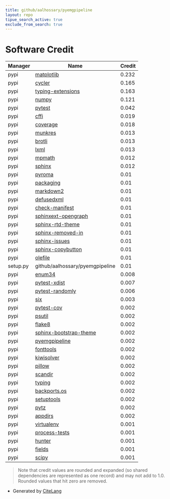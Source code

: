 ```yaml
---
title: github/aalhossary/pyemgpipeline
layout: repo
tipue_search_active: true
exclude_from_search: true
---
```

# Software Credit

|Manager|Name|Credit|
|-------|----|------|
|pypi|[matplotlib](https://matplotlib.org)|0.232|
|pypi|[cycler](https://github.com/matplotlib/cycler)|0.165|
|pypi|[typing-extensions](https://typing.readthedocs.io/)|0.163|
|pypi|[numpy](https://www.numpy.org)|0.121|
|pypi|[pytest](https://docs.pytest.org/en/latest/)|0.042|
|pypi|[cffi](https://pypi.org/project/cffi)|0.019|
|pypi|[coverage](https://pypi.org/project/coverage)|0.018|
|pypi|[munkres](https://software.clapper.org/munkres/)|0.013|
|pypi|[brotli](https://github.com/google/brotli)|0.013|
|pypi|[lxml](https://lxml.de/)|0.013|
|pypi|[mpmath](https://pypi.org/project/mpmath)|0.012|
|pypi|[sphinx](https://pypi.org/project/sphinx)|0.012|
|pypi|[pyroma](https://pypi.org/project/pyroma)|0.01|
|pypi|[packaging](https://pypi.org/project/packaging)|0.01|
|pypi|[markdown2](https://pypi.org/project/markdown2)|0.01|
|pypi|[defusedxml](https://pypi.org/project/defusedxml)|0.01|
|pypi|[check-manifest](https://pypi.org/project/check-manifest)|0.01|
|pypi|[sphinxext-opengraph](https://pypi.org/project/sphinxext-opengraph)|0.01|
|pypi|[sphinx-rtd-theme](https://pypi.org/project/sphinx-rtd-theme)|0.01|
|pypi|[sphinx-removed-in](https://pypi.org/project/sphinx-removed-in)|0.01|
|pypi|[sphinx-issues](https://pypi.org/project/sphinx-issues)|0.01|
|pypi|[sphinx-copybutton](https://pypi.org/project/sphinx-copybutton)|0.01|
|pypi|[olefile](https://pypi.org/project/olefile)|0.01|
|setup.py|github/aalhossary/pyemgpipeline|0.01|
|pypi|[enum34](https://pypi.org/project/enum34)|0.008|
|pypi|[pytest-xdist](https://pypi.org/project/pytest-xdist)|0.007|
|pypi|[pytest-randomly](https://pypi.org/project/pytest-randomly)|0.006|
|pypi|[six](https://pypi.org/project/six)|0.003|
|pypi|[pytest-cov](https://github.com/pytest-dev/pytest-cov)|0.002|
|pypi|[psutil](https://pypi.org/project/psutil)|0.002|
|pypi|[flake8](https://pypi.org/project/flake8)|0.002|
|pypi|[sphinx-bootstrap-theme](https://pypi.org/project/sphinx-bootstrap-theme)|0.002|
|pypi|[pyemgpipeline](https://github.com/aalhossary/pyemgpipeline)|0.002|
|pypi|[fonttools](http://github.com/fonttools/fonttools)|0.002|
|pypi|[kiwisolver](https://github.com/nucleic/kiwi)|0.002|
|pypi|[pillow](https://python-pillow.org)|0.002|
|pypi|[scandir](https://pypi.org/project/scandir)|0.002|
|pypi|[typing](https://pypi.org/project/typing)|0.002|
|pypi|[backports.os](https://pypi.org/project/backports.os)|0.002|
|pypi|[setuptools](https://pypi.org/project/setuptools)|0.002|
|pypi|[pytz](https://pypi.org/project/pytz)|0.002|
|pypi|[appdirs](https://pypi.org/project/appdirs)|0.002|
|pypi|[virtualenv](https://pypi.org/project/virtualenv)|0.001|
|pypi|[process-tests](https://pypi.org/project/process-tests)|0.001|
|pypi|[hunter](https://pypi.org/project/hunter)|0.001|
|pypi|[fields](https://pypi.org/project/fields)|0.001|
|pypi|[scipy](https://www.scipy.org)|0.001|


> Note that credit values are rounded and expanded (so shared dependencies are represented as one record) and may not add to 1.0. Rounded values that hit zero are removed.


- Generated by [CiteLang](https://github.com/vsoch/citelang)
